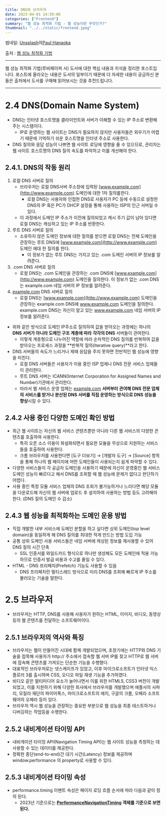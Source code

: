 ```yaml
---
title: DNS와 브라우저
date: 2023-04-01 14:59:00
categories: ["Frontend"]
summary: "웹 성능 최적화 기법 - 웹 성능이란 무엇인가?"
thumbnail: "../../static/frontend.jpeg"
---
```

썸네일: <a href="https://unsplash.com/ko/%EC%82%AC%EC%A7%84/GqEmWxkPNa4?utm_source=unsplash&utm_medium=referral&utm_content=creditCopyText">Unsplash</a>의<a href="https://unsplash.com/de/@plhnk?utm_source=unsplash&utm_medium=referral&utm_content=creditCopyText">Paul Hanaoka</a>

출처 : [웹 성능 최적화 기법](https://link.coupang.com/a/Tasb8)

---

웹 성능 최적화 기법(루비페이퍼 사) 도서에 대한 핵심 내용과 지식을 정리한 포스트입니다.
포스트에 올라오는 내용은 도서의 일부이기 때문에 더 자세한 내용이 궁금하신 분들은 출처에서 도서를 구매해 읽어보시는 것을 추천드립니다.

---

# 2.4 DNS(Domain Name System)

- DNS는 인터넷 호스트명을 클라이언트와 서버가 이해할 수 있는 IP 주소로 변환해주는 시스템이다.
    - IP로 운영하는 웹 사이트는 DNS가 필요하지 않지만 사용자들은 외우기가 어렵기 때문에 기억하기 쉬운 호스트명을 인터넷 주소로 사용한다.
- DNS 질의와 응답 성능이 나쁘면 웹 사이트 로딩에 영향을 줄 수 있으므로, 관리자는 웹 사이트 호스트명의 DNS 질의 속도를 파악하고 이를 개선해야 한다.

## 2.4.1. DNS의 작동 원리

1. 로컬 DNS 서버로 질의
    - 브라우저는 로컬 DNS서버 주소창에 입력된 [www.example.com](http://www.example.com) 도메인에 대한 1차 질의를한다.
        - 로컬 DNS는 사용자와 인접한 DNS로 사용자가 PC 등에 수동으로 설정한 DNS의 IP 혹은 PC가 DHCP 설정을 통해 사용하는 ISP의 인근 서버일 수 있다.
    - 이 과정에서 도메인 IP 주소가 이전에 질의되었고 캐시 주기 값이 남아 있다면 로컬 DNS는 캐싱하고 있는 IP 주소를 반환한다.
2. 루트 DNS 서버로 질의
    - 소유하지 않은 도메인 정보에 대한 질의를 받으면 로컬 DNS는 전체 도메인을 관장하는 루트 DNS에 [www.example.com](http://www.example.com) 도메인 에대 한 질의를 한다.
        - 이 정보가 없는 루트 DNS는 가지고 있는 .com 도메인 서버의 IP 정보를 알려준다.
3. .com DNS 서버로 질의
    - 로컬 DNS는 .com 도메인을 관장하는 .com DNS에 [www.example.com](http://www.example.com) 도메인을 질의한다. 이 정보가 없는 .com DNS는 example.com 네임 서버의 IP 정보를 알려준다.
4. [example.com](http://example.com) DNS 서버로 질의
    - 로컬 DNS는 [www.example.com](http://www.example.com) 도메인을 관장하는 example.com DNS에 www.example.com 도메인을 질의한다. example.com DNS는 자신이 알고 있는 www.example.com 네임 서버의 IP 정보를 알려준다.
- 위와 같은 방식으로 도메인 IP주소로 질의하여 값을 받아오는 과정에는 하나의 **DNS 서버가 아니라 도메인 구조 계층에 따라** **각각의 DNS** 서버들이 관여한다.
    - 이렇게 계층형으로 나누어진 역할에 따라 순차적인 DNS 질의를 반복하여 값을 받아오는 프로세스 과정을 **반복적 질의(iterative query)**라고 한다.
- DNS 서버들의 속도가 느리거나 제때 응답을 주지 못하면 전반적인 웹 성능에 영향을 미친다.
    - 로컬 DNS 서버들은 사용자가 이용 중인 ISP 업체나 DNS 전문 서비스 업체들이 관리한다.
    - 루트 DNS 서버는 ICANN(Internet Corporation for Assigned Names and Number)기관에서 관리한다.
    - 따라서 웹 서비스 운영 업체는 [example.com](http://example.com) **서버부터 관여해 DNS 전문 업체의 서비스를 받거나** **분산된 DNS 서버를 직접 운영하는 방식으로 DNS 성능을 향상**시킬 수 있다.

## 2.4.2 사용 중인 다양한 도메인 확인 방법
- 최근 웹 사이트는 자신의 웹 서비스 콘텐츠뿐만 아니라 다른 웹 서비스의 다양한 콘텐츠를 호출하여 사용한다.
    - 특히 오픈 소스 이용이 화설화되면서 필요한 모듈을 무상으로 지원하는 서비스들을 호출하여 사용한다.
    - 크롬 브라우저를 사용한다면 [도구 더보기] → [개발자 도구] → [Source] 항목을 통해 하나의 웹 페이지에 어떤 도메인들이 사용되는지 쉽게 파악할 수 있다.
- 다양한 서비스들이 각 공급자 도메인을 사용하기 때문에 자신이 운영중인 웹 서비스 도메인 성능이 빠르다고 해서 DNS를 조회할 때 웹 성능에 문제가 없다고 판단하기 어렵다.
- 사용 중인 특정 모듈 서비스 업체의 DNS 조회가 불가능하거나 느리다면 해당 모듈을 다운로드해 자신의 웹 서버에 업로드 후 설치하여 사용하는 방법 등도 고려해야 한다. (DNS 질의 도메인 수 감소)

## 2.4.3 웹 성능을 최적화하는 도메인 운용 방법

- 직접 개발한 내부 서비스에 도메인 분할을 하고 싶다면 상위 도메인(top level domain)을 동일하게 해 DNS 질의를 최대한 적게 만드는 방법 도입 가능
- 공통 상위 도메인 사용 서비스들은 네임 서버에 캐싱된 정보를 재사용할 수 있어 DNS 질의 시간 단축
    - SSL 인증서를 와일드카드 형식으로 하나만 생성해도 모든 도메인에 적용 가능하므로 인증서 발급 비용과 수고를 줄일 수 있다.
- HTML - DNS 프리페치(Prefetch) 기능도 사용할 수 있음
    - DNS 프리페치란 멀티스레드 방식으로 미리 DNS를 조회해 빠르게 IP 주소를 불러오는 기술을 말한다.

# 2.5 브라우저

- 브라우저는 HTTP, DNS를 사용해 사용자가 원하는 HTML, 이미지, 비디오, 동영상 등의 웹 콘텐츠를 전달하는 소프트웨어이다.

## 2.5.1 브라우저의 역사와 특징

- 브라우저는 웹이 만들어진 시대에 함께 개발되었으며, 초창기에는 HTTP와 DNS 기술을 접목해 사용자가 http:// 주소에서 접속할 웹 서버 IP를 찾고 HTTP로 웹 서버에 접속해 콘텐츠를 가져오는 단순한 기능을 수행했다.
- 대표적인 브라우저로는 넷스케이프가 있었고, 이후 마이크로소프트가 인터넷 익스플로러 3를 출시하며 CSS, 오디오 파일 재생 기능을 추가하였다.
- 비디오 같은 멀티미디어 요소가 늘어나면서 이를 위한 HTML5, CSS3 버전이 개발되었고, 이를 지원하기 위해 다양한 회사에서 브라우저를 개발했으며 애플사의 사파리, 모질라 재단의 파이어폭스, 마이크로소프트의 에지, 구글의 크롬, 오페라 소프트웨어의 오페라 등이 있다.
- 브라우저 역시 웹 성능을 관장하는 중요한 부분으로 웹 성능을 최종 테스트하거나 디버깅하는 작업등을 수행한다.

## 2.5.2 내비게이션 타이밍 API

- 내비게이션 타이밍 API(Navigation Timing API)는 웹 사이트 성능을 측정하는 데 사용할 수 있는 데이터를 제공한다.
- 정확한 종단(end-to-end)간 대기 시간(Latency) 정보를 제공하며 window.performance 의 property로 사용할 수 있다.

## 2.5.3 내비게이션 타이밍 속성

- performance.timing 이벤트 속성은 페이지 로딩 흐름 순서에 따라 다음과 같이 정의 된다.
    - 2023년 기준으로는 **[PerformanceNavigationTiming](https://developer.mozilla.org/en-US/docs/Web/API/PerformanceNavigationTiming) 객체를 기준으로 보면 된다.**